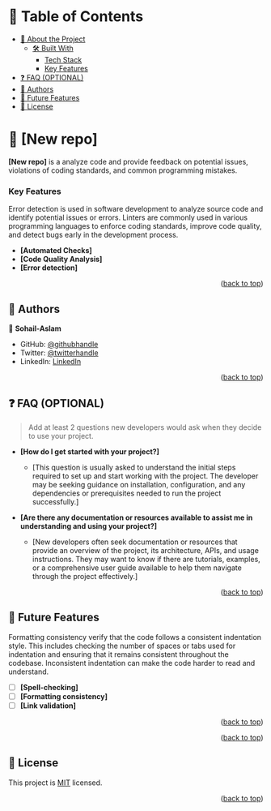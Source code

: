 <a name="readme-top"></a>


# 📗 Table of Contents

- [📖 About the Project](#about-project)
  - [🛠 Built With](#built-with)
    - [Tech Stack](#tech-stack)
    - [Key Features](#key-features)
- [❓ FAQ (OPTIONAL)](#faq)
- [👥 Authors](Sohail-Aslam)
- [🔭 Future Features](#future-features)
- [📝 License](#license)

# 📖 [New repo] <a name="about-project"></a>

**[New repo]** is a  analyze code and provide feedback on potential issues, violations of coding standards, and common programming mistakes.



### Key Features <a name="Error detection"></a>
Error detection is used in software development to analyze source code and identify potential issues or errors. Linters are commonly used in various programming languages to enforce coding standards, improve code quality, and detect bugs early in the development process.

- **[Automated Checks]**
- **[Code Quality Analysis]**
- **[Error detection]**
<p align="right">(<a href="#readme-top">back to top</a>)</p>



## 👥 Authors <a name="Sohail-Aslam"></a>

👤 **Sohail-Aslam**

- GitHub: [@githubhandle](https://github.com/Sohail-Aslam/New-repo)
- Twitter: [@twitterhandle](https://twitter.com/twitterhandle)
- LinkedIn: [LinkedIn](https://www.linkedin.com/feed/)


<p align="right">(<a href="#readme-top">back to top</a>)</p>

## ❓ FAQ (OPTIONAL) <a name="faq"></a>

> Add at least 2 questions new developers would ask when they decide to use your project.

- **[How do I get started with your project?]**

  - [This question is usually asked to understand the initial steps required to set up and start working with the project. The developer may be seeking guidance on installation, configuration, and any dependencies or prerequisites needed to run the project successfully.]

- **[Are there any documentation or resources available to assist me in understanding and using your project?]**

  - [New developers often seek documentation or resources that provide an overview of the project, its architecture, APIs, and usage instructions. They may want to know if there are tutorials, examples, or a comprehensive user guide available to help them navigate through the project effectively.]

<p align="right">(<a href="#readme-top">back to top</a>)</p>



## 🔭 Future Features  <a name="Formatting consistency"></a>

Formatting consistency verify that the code follows a consistent indentation style. This includes checking the number of spaces or tabs used for indentation and ensuring that it remains consistent throughout the codebase. Inconsistent indentation can make the code harder to read and understand.

- [ ] **[Spell-checking]**
- [ ] **[Formatting consistency]**
- [ ] **[Link validation]**

<p align="right">(<a href="#readme-top">back to top</a>)</p>


<p align="right">(<a href="#readme-top">back to top</a>)</p>



## 📝 License <a name="MIT license"></a>

This project is [MIT](./LICENSE) licensed.


<p align="right">(<a href="#readme-top">back to top</a>)</p>